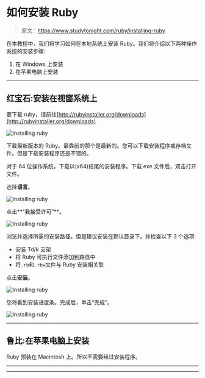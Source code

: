 # 如何安装 Ruby

> 原文：<https://www.studytonight.com/ruby/installing-ruby>

在本教程中，我们将学习如何在本地系统上安装 Ruby。我们将介绍以下两种操作系统的安装步骤:

1.  在 Windows 上安装
2.  在苹果电脑上安装

* * *

## 红宝石:安装在视窗系统上

要下载 ruby，请前往[http://rubyinstaller.org/downloads](http://rubyinstaller.org/downloads)

![Installing ruby](../Images/af991ab3bfb73710539be805a3ae6468.png)

下载最新版本的 Ruby。最靠前的那个是最新的。您可以下载安装程序或存档文件。但是下载安装程序还是不错的。

对于 64 位操作系统，下载以(x64)结尾的安装程序。下载 exe 文件后，双击打开文件。

选择**语言**。

![Installing ruby](../Images/fc1bc0b6d94c43ba66432c5b65eb5f6b.png)

点击**“我接受许可”**。

![Installing ruby](../Images/cc1c89dc2a656b5e8aa9c6f3bb82de9b.png)

浏览并选择所需的安装路径。但是建议安装在默认目录下。并检查以下 3 个选项:

*   安装 Td/k 支架
*   将 Ruby 可执行文件添加到路径中
*   将`.rb`和`.rbw`文件与 Ruby 安装相关联

点击**安装**。

![Installing ruby](../Images/6dbed7730ee7948497b67a2ba394ad32.png)

您将看到安装进度条。完成后，单击“完成”。

![Installing ruby](../Images/8ea5f369b9afb6b8ea1bb8f74a4c5790.png)

* * *

## 鲁比:在苹果电脑上安装

Ruby 预装在 Macintosh 上。所以不需要经过安装程序。

* * *

* * *